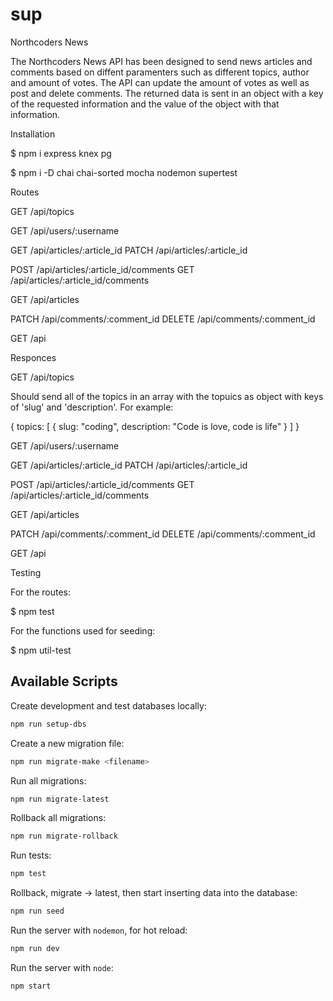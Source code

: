 # sup

Northcoders News

The Northcoders News API has been designed to send news articles and comments based on diffent paramenters such as different topics, author and amount of votes. The API can update the amount of votes as well as post and delete comments. The returned data is sent in an object with a key of the requested information and the value of the object with that information.

Installation

\$ npm i express knex pg

\$ npm i -D chai chai-sorted mocha nodemon supertest

Routes

GET /api/topics

GET /api/users/:username

GET /api/articles/:article_id
PATCH /api/articles/:article_id

POST /api/articles/:article_id/comments
GET /api/articles/:article_id/comments

GET /api/articles

PATCH /api/comments/:comment_id
DELETE /api/comments/:comment_id

GET /api

Responces

GET /api/topics

Should send all of the topics in an array with the topuics as object with keys of 'slug' and 'description'. For example:

{
topics: [
{
slug: "coding",
description: "Code is love, code is life"
}
]
}

GET /api/users/:username

GET /api/articles/:article_id
PATCH /api/articles/:article_id

POST /api/articles/:article_id/comments
GET /api/articles/:article_id/comments

GET /api/articles

PATCH /api/comments/:comment_id
DELETE /api/comments/:comment_id

GET /api

Testing

For the routes:

\$ npm test

For the functions used for seeding:

\$ npm util-test

## Available Scripts

Create development and test databases locally:

```bash
npm run setup-dbs
```

Create a new migration file:

```bash
npm run migrate-make <filename>
```

Run all migrations:

```bash
npm run migrate-latest
```

Rollback all migrations:

```bash
npm run migrate-rollback
```

Run tests:

```bash
npm test
```

Rollback, migrate -> latest, then start inserting data into the database:

```bash
npm run seed
```

Run the server with `nodemon`, for hot reload:

```bash
npm run dev
```

Run the server with `node`:

```bash
npm start
```
